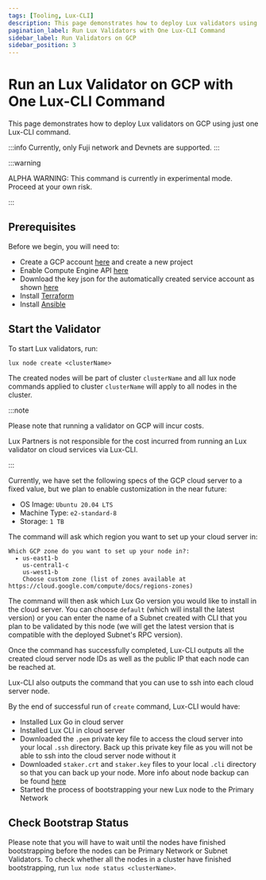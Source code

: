 ```yaml
---
tags: [Tooling, Lux-CLI]
description: This page demonstrates how to deploy Lux validators using just one Lux-CLI command.
pagination_label: Run Lux Validators with One Lux-CLI Command
sidebar_label: Run Validators on GCP
sidebar_position: 3
---
```


# Run an Lux Validator on GCP with One Lux-CLI Command 

This page demonstrates how to deploy Lux validators on GCP using just one Lux-CLI 
command.

:::info
Currently, only Fuji network and Devnets are supported.
:::

:::warning

ALPHA WARNING: This command is currently in experimental mode. Proceed at your own risk.

:::

## Prerequisites

Before we begin, you will need to:

- Create a GCP account [here](https://console.cloud.google.com/freetrial) and create a new project
- Enable Compute Engine API [here](https://console.cloud.google.com/apis/api/compute.googleapis.com)
- Download the key json for the automatically created service account as shown [here](https://cloud.google.com/iam/docs/keys-create-delete#creating)
- Install [Terraform](https://developer.hashicorp.com/terraform/tutorials/aws-get-started/install-cli)
- Install [Ansible](https://adamtheautomator.com/install-ansible/)

## Start the Validator

To start Lux validators, run:

```shell
lux node create <clusterName>
```

The created nodes will be part of cluster `clusterName` and all lux node commands applied to
cluster `clusterName` will apply to all nodes in the cluster.

:::note

Please note that running a validator on GCP will incur costs.

Lux Partners is not responsible for the cost incurred from running an Lux validator on cloud 
services via Lux-CLI.

:::

Currently, we have set the following specs of the GCP cloud server to a fixed value, but we plan to 
enable customization in the near future:

- OS Image: `Ubuntu 20.04 LTS`
- Machine Type: `e2-standard-8`
- Storage: `1 TB`

The command will ask which region you want to set up your cloud server in: 

```text
Which GCP zone do you want to set up your node in?: 
  ▸ us-east1-b
    us-central1-c
    us-west1-b
    Choose custom zone (list of zones available at https://cloud.google.com/compute/docs/regions-zones)
```

The command will then ask which Lux Go version you would like to install in the cloud server. 
You can choose `default` (which will install the latest version) or you can enter the name of a 
Subnet created with CLI that you plan to be validated by this node (we will get the latest version 
that is compatible with the deployed Subnet's RPC version).

Once the command has successfully completed, Lux-CLI outputs all the created cloud server 
node IDs as well as the public IP that each node can be reached at.

Lux-CLI also outputs the command that you can use to ssh into each cloud server node.

By the end of successful run of `create` command, Lux-CLI would have:

- Installed Lux Go in cloud server
- Installed Lux CLI in cloud server
- Downloaded the `.pem` private key file to access the cloud server into your local `.ssh` directory.
  Back up this private key file as you will not be able to ssh into the cloud server node without it
- Downloaded `staker.crt` and `staker.key` files to your local `.cli` directory so that
  you can back up your node. More info about node backup can be found [here](/nodes/maintain/node-backup-and-restore.md)
- Started the process of bootstrapping your new Lux node to the Primary Network

## Check Bootstrap Status

Please note that you will have to wait until the nodes have finished bootstrapping before the 
nodes can be Primary Network or Subnet Validators. To check whether all the nodes in a cluster
have finished bootstrapping, run `lux node status <clusterName>`.
